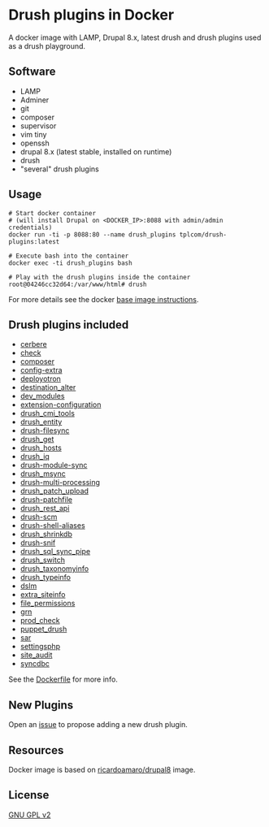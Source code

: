 # Drush plugins in Docker
A docker image with LAMP, Drupal 8.x, latest drush and drush plugins used as a drush playground.

## Software

- LAMP
- Adminer
- git
- composer
- supervisor
- vim tiny
- openssh
- drupal 8.x (latest stable, installed on runtime)
- drush
- "several" drush plugins

## Usage

```
# Start docker container 
# (will install Drupal on <DOCKER_IP>:8088 with admin/admin credentials)
docker run -ti -p 8088:80 --name drush_plugins tplcom/drush-plugins:latest

# Execute bash into the container
docker exec -ti drush_plugins bash

# Play with the drush plugins inside the container
root@04246cc32d64:/var/www/html# drush
```

For more details see the docker [base image instructions](https://hub.docker.com/r/ricardoamaro/drupal8/).

## Drush plugins included
- [cerbere](https://github.com/smalot/drush-cerbere)
- [check](https://www.drupal.org/project/check)
- [composer](https://www.drupal.org/project/composer)
- [config-extra](https://github.com/drush-ops/config-extra)
- [deployotron](https://github.com/reload/deployotron)
- [destination_alter](https://www.drupal.org/project/destination_alter)
- [dev_modules](https://www.drupal.org/project/dev_modules)
- [extension-configuration](https://github.com/Chi-teck/extension-configuration)
- [drush_cmi_tools](https://github.com/previousnext/drush_cmi_tools)
- [drush_entity](https://www.drupal.org/project/drush_entity)
- [drush-filesync](https://github.com/gapple/drush-filesync)
- [drush_get](https://github.com/dman-coders/drush_get)
- [drush_hosts](https://www.drupal.org/project/drush_hosts)
- [drush_iq](https://www.drupal.org/project/drush_iq)
- [drush-module-sync](https://github.com/droath/drush-module-sync)
- [drush_msync](https://github.com/clever-systems/drush_msync)
- [drush-multi-processing](https://github.com/johnennewdeeson/drush-multi-processing)
- [drush_patch_upload](https://www.drupal.org/sandbox/mbovan/2848528)
- [drush-patchfile](https://bitbucket.org/davereid/drush-patchfile)
- [drush_rest_api](https://www.drupal.org/project/drush_rest_api)
- [drush-scm](https://github.com/blauerberg/drush-scm)
- [drush-shell-aliases](https://github.com/ModulesUnraveled/Drush-Shell-Aliases)
- [drush_shrinkdb](https://www.drupal.org/project/drush_shrinkdb)
- [drush-snif](https://github.com/mcdruid/drush-snif)
- [drush_sql_sync_pipe](https://www.drupal.org/project/drush_sql_sync_pipe)
- [drush_switch](https://www.drupal.org/sandbox/adubovskoy/2841348)
- [drush_taxonomyinfo](https://www.drupal.org/project/drush_taxonomyinfo)
- [drush_typeinfo](https://www.drupal.org/project/drush_typeinfo)
- [dslm](https://www.drupal.org/project/dslm)
- [extra_siteinfo](https://www.drupal.org/project/extra_siteinfo)
- [file_permissions](https://www.drupal.org/project/file_permissions)
- [grn](https://www.drupal.org/project/grn)
- [prod_check](https://www.drupal.org/project/prod_check)
- [puppet_drush](https://www.drupal.org/project/puppet_drush)
- [sar](https://github.com/larowlan/sar)
- [settingsphp](https://www.drupal.org/project/settingsphp)
- [site_audit](https://www.drupal.org/project/site_audit)
- [syncdbc](https://github.com/juampynr/syncdb)

See the [Dockerfile](https://github.com/theodorosploumis/drush-plugins/blob/master/Dockerfile) for more info.

## New Plugins

Open an [issue](https://github.com/theodorosploumis/drush-plugins/issues/new) to propose adding a new drush plugin.

## Resources

Docker image is based on [ricardoamaro/drupal8](https://hub.docker.com/r/ricardoamaro/drupal8/) image.

## License

[GNU GPL v2](https://github.com/theodorosploumis/drush-plugins/blob/master/LICENSE)
